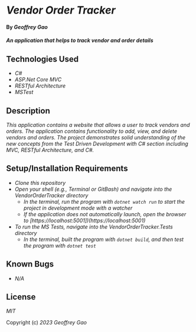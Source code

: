 # _Vendor Order Tracker_

#### By _Geoffrey Gao_

#### _An application that helps to track vendor and order details_

## Technologies Used

* _C#_
* _ASP.Net Core MVC_
* _RESTful Architecture_
* _MSTest_

## Description

_This application contains a website that allows a user to track vendors and orders. The application contains functionality to add, view, and delete vendors and orders. The project demonstrates solid understanding of the new concepts from the Test Driven Development with C# section including  MVC,  RESTful Architecture, and C#._

## Setup/Installation Requirements

* _Clone this repository_
* _Open your shell (e.g., Terminal or GitBash) and navigate into the VendorOrderTracker directory_
   - _In the terminal, run the program with `dotnet watch run` to start the project in development mode with a watcher_
   - _If the application does not automatically launch, open the browser to [https://localhost:5001])(https://localhost:5001)_
* _To run the MS Tests, navigate into the VendorOrderTracker.Tests directory_
  - _In the terminal, built the program with `dotnet build`, and then test the program with `dotnet test`_

## Known Bugs

* _N/A_

## License

_MIT_

Copyright (c) _2023_ _Geoffrey Gao_